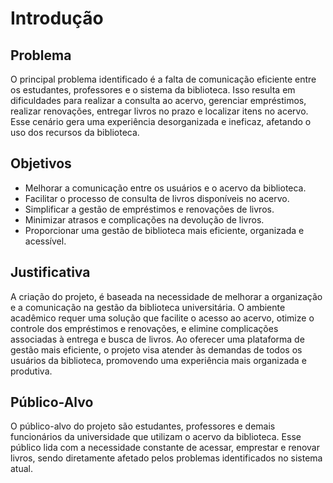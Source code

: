 # Introdução

## Problema
O principal problema identificado é a falta de comunicação eficiente entre os estudantes, professores e o sistema da biblioteca. Isso resulta em dificuldades para realizar a consulta ao acervo, gerenciar empréstimos, realizar renovações, entregar livros no prazo e localizar itens no acervo. Esse cenário gera uma experiência desorganizada e ineficaz, afetando o uso dos recursos da biblioteca.

## Objetivos
- Melhorar a comunicação entre os usuários e o acervo da biblioteca.
- Facilitar o processo de consulta de livros disponíveis no acervo.
- Simplificar a gestão de empréstimos e renovações de livros.
- Minimizar atrasos e complicações na devolução de livros.
- Proporcionar uma gestão de biblioteca mais eficiente, organizada e acessível.

## Justificativa
A criação do projeto, é baseada na necessidade de melhorar a organização e a comunicação na gestão da biblioteca universitária. O ambiente acadêmico requer uma solução que facilite o acesso ao acervo, otimize o controle dos empréstimos e renovações, e elimine complicações associadas à entrega e busca de livros. Ao oferecer uma plataforma de gestão mais eficiente, o projeto visa atender às demandas de todos os usuários da biblioteca, promovendo uma experiência mais organizada e produtiva.

## Público-Alvo

O público-alvo do projeto são estudantes, professores e demais funcionários da universidade que utilizam o acervo da biblioteca. Esse público lida com a necessidade constante de acessar, emprestar e renovar livros, sendo diretamente afetado pelos problemas identificados no sistema atual.
